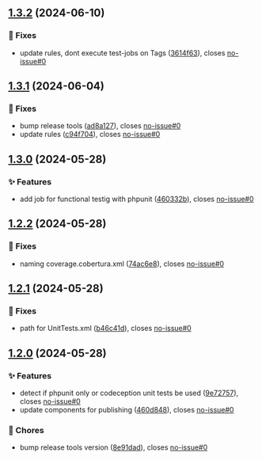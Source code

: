 ## [1.3.2](https://gitlab.moselwal.io/devops/ci-cd-components/test-tools/compare/1.3.1...1.3.2) (2024-06-10)

### :bug: Fixes

* update rules, dont execute test-jobs on Tags ([3614f63](https://gitlab.moselwal.io/devops/ci-cd-components/test-tools/commit/3614f63806df1661a68ae2fc896d3a831b1ce61c)), closes [no-issue#0](https://gitlab.moselwal.io/devops/no-issue/issues/0)

## [1.3.1](https://gitlab.moselwal.io/devops/ci-cd-components/test-tools/compare/1.3.0...1.3.1) (2024-06-04)

### :bug: Fixes

* bump release tools ([ad8a127](https://gitlab.moselwal.io/devops/ci-cd-components/test-tools/commit/ad8a12785d495bebf7699e2322660d7b9ebafbd4)), closes [no-issue#0](https://gitlab.moselwal.io/devops/no-issue/issues/0)
* update rules ([c94f704](https://gitlab.moselwal.io/devops/ci-cd-components/test-tools/commit/c94f704107992b8cc9a44744ebcf52a8ba96e3c6)), closes [no-issue#0](https://gitlab.moselwal.io/devops/no-issue/issues/0)

## [1.3.0](https://gitlab.moselwal.io/devops/ci-cd-components/test-tools/compare/1.2.2...1.3.0) (2024-05-28)


### :sparkles: Features

* add job for functional testig with phpunit ([460332b](https://gitlab.moselwal.io/devops/ci-cd-components/test-tools/commit/460332b62e03235983353bfc9c8998051c5917ce)), closes [no-issue#0](https://gitlab.moselwal.io/devops/no-issue/issues/0)

## [1.2.2](https://gitlab.moselwal.io/devops/ci-cd-components/test-tools/compare/1.2.1...1.2.2) (2024-05-28)


### :bug: Fixes

* naming coverage.cobertura.xml ([74ac6e8](https://gitlab.moselwal.io/devops/ci-cd-components/test-tools/commit/74ac6e807c8639c34f79146a7948a336b0c61d6b)), closes [no-issue#0](https://gitlab.moselwal.io/devops/no-issue/issues/0)

## [1.2.1](https://gitlab.moselwal.io/devops/ci-cd-components/test-tools/compare/1.2.0...1.2.1) (2024-05-28)


### :bug: Fixes

* path for UnitTests.xml ([b46c41d](https://gitlab.moselwal.io/devops/ci-cd-components/test-tools/commit/b46c41df407a16c3967da927604152b82a0b7080)), closes [no-issue#0](https://gitlab.moselwal.io/devops/no-issue/issues/0)

## [1.2.0](https://gitlab.moselwal.io/devops/ci-cd-components/test-tools/compare/1.1.8...1.2.0) (2024-05-28)


### :sparkles: Features

* detect if phpunit only or codeception unit tests be used ([9e72757](https://gitlab.moselwal.io/devops/ci-cd-components/test-tools/commit/9e7275781b89e0e1e0bb12a990caa1e23f7003a2)), closes [no-issue#0](https://gitlab.moselwal.io/devops/no-issue/issues/0)
* update components for publishing ([460d848](https://gitlab.moselwal.io/devops/ci-cd-components/test-tools/commit/460d8486e391bc007b619ab4e0a625953bc0dc1c)), closes [no-issue#0](https://gitlab.moselwal.io/devops/no-issue/issues/0)


### :repeat: Chores

* bump release tools version ([8e91dad](https://gitlab.moselwal.io/devops/ci-cd-components/test-tools/commit/8e91dad89fd797c09d06c9153bfd0781a5336790)), closes [no-issue#0](https://gitlab.moselwal.io/devops/no-issue/issues/0)
